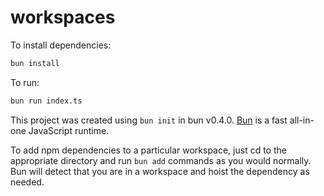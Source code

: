 # workspaces

To install dependencies:

```bash
bun install
```

To run:

```bash
bun run index.ts
```

This project was created using `bun init` in bun v0.4.0. [Bun](https://bun.sh) is a fast all-in-one JavaScript runtime.

To add npm dependencies to a particular workspace, just cd to the appropriate directory and run `bun add` commands as you would normally. Bun will detect that you are in a workspace and hoist the dependency as needed.
